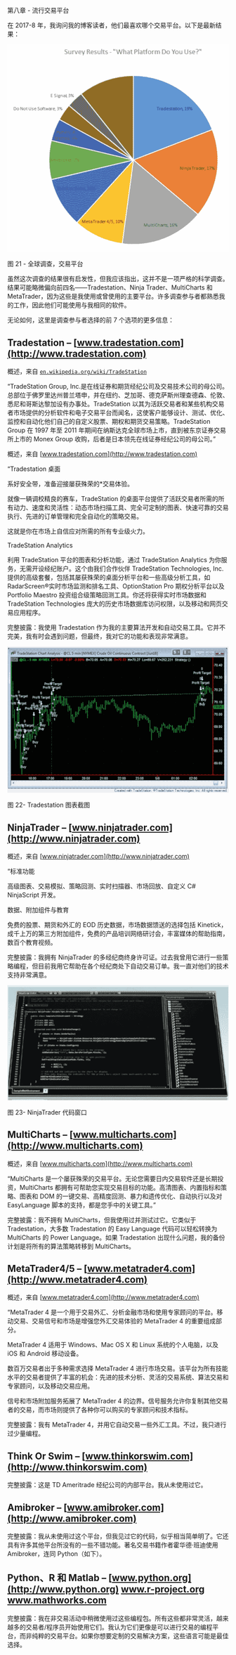 第八章 - 流行交易平台

在 2017-8 年，我询问我的博客读者，他们最喜欢哪个交易平台。以下是最新结果：

![C:\Users\Trader\Documents\Book - Intro Algo\IntroAlgoBookFigs\fig21.jpg](img/00022.jpeg)

图 21 - 全球调查，交易平台

虽然这次调查的结果很有启发性，但我应该指出，这并不是一项严格的科学调查。结果可能略微偏向前四名——Tradestation、Ninja Trader、MultiCharts 和 MetaTrader，因为这些是我使用或曾使用的主要平台。许多调查参与者都熟悉我的工作，因此他们可能使用与我相同的软件。

无论如何，这里是调查参与者选择的前 7 个选项的更多信息：

## Tradestation – [www.tradestation.com](http://www.tradestation.com)

概述，来自 [`en.wikipedia.org/wiki/TradeStation`](https://en.wikipedia.org/wiki/TradeStation)

“TradeStation Group, Inc.是在线证券和期货经纪公司及交易技术公司的母公司。总部位于佛罗里达州普兰塔申，并在纽约、芝加哥、德克萨斯州理查德森、伦敦、悉尼和哥斯达黎加设有办事处。TradeStation 以其为活跃交易者和某些机构交易者市场提供的分析软件和电子交易平台而闻名，这使客户能够设计、测试、优化、监控和自动化他们自己的自定义股票、期权和期货交易策略。TradeStation Group 在 1997 年至 2011 年期间在纳斯达克全球市场上市，直到被东京证券交易所上市的 Monex Group 收购，后者是日本领先在线证券经纪公司的母公司。”

概述，来自 [www.tradestation.com](http://www.tradestation.com)

“Tradestation 桌面

系好安全带，准备迎接屡获殊荣的*交易体验。

就像一辆调校精良的赛车，TradeStation 的桌面平台提供了活跃交易者所需的所有动力、速度和灵活性：动态市场扫描工具、完全可定制的图表、快速可靠的交易执行、先进的订单管理和完全自动化的策略交易。

这就是你在市场上自信应对所需的所有专业级火力。

TradeStation Analytics

利用 TradeStation 平台的图表和分析功能，通过 TradeStation Analytics 为你服务，无需开设经纪账户。这个由我们合作伙伴 TradeStation Technologies, Inc.提供的高级套餐，包括其屡获殊荣的桌面分析平台和一些高级分析工具，如 RadarScreen®实时市场监测和排名工具、OptionStation Pro 期权分析平台以及 Portfolio Maestro 投资组合级策略回测工具。你还将获得实时市场数据和 TradeStation Technologies 庞大的历史市场数据库访问权限，以及移动和网页交易应用程序。

完整披露：我使用 Tradestation 作为我的主要算法开发和自动交易工具。它并不完美，我有时会遇到问题，但最终，我对它的功能和表现非常满意。

![C:\Users\Trader\Documents\Book - Intro Algo\IntroAlgoBookFigs\fig22.jpg](img/00023.jpeg)

图 22- Tradestation 图表截图

## NinjaTrader – [www.ninjatrader.com](http://www.ninjatrader.com)

概述，来自 [www.ninjatrader.com](http://www.ninjatrader.com)

“标准功能

高级图表、交易模拟、策略回测、实时扫描器、市场回放、自定义 C# NinjaScript 开发。

数据、附加组件与教育

免费的股票、期货和外汇的 EOD 历史数据，市场数据馈送的选择包括 Kinetick，成千上万的第三方附加组件，免费的产品培训网络研讨会，丰富媒体的帮助指南，数百个教育视频。

完整披露：我拥有 NinjaTrader 的多经纪商终身许可证。过去我曾用它进行一些策略编程，但目前我用它帮助在各个经纪商处下自动交易订单。我一直对他们的技术支持非常满意。

![C:\Users\Trader\Documents\Book - Intro Algo\IntroAlgoBookFigs\fig23.jpg](img/00024.jpeg)

图 23- NinjaTrader 代码窗口

## MultiCharts – [www.multicharts.com](http://www.multicharts.com)

概述，来自 [www.multicharts.com](http://www.multicharts.com)

“MultiCharts 是一个屡获殊荣的交易平台。无论您需要日内交易软件还是长期投资，MultiCharts 都拥有可帮助您实现交易目标的功能。高清图表、内置指标和策略、图表和 DOM 的一键交易、高精度回测、暴力和遗传优化、自动执行以及对 EasyLanguage 脚本的支持，都是您手中的关键工具。”

完整披露：我不拥有 MultiCharts，但我使用过并测试过它。它类似于 Tradestation，大多数 Tradestation 的 Easy Language 代码可以轻松转换为 MultiCharts 的 Power Language。如果 Tradestation 出现什么问题，我的备份计划是将所有的算法策略转移到 MultiCharts。

## MetaTrader4/5 – [www.metatrader4.com](http://www.metatrader4.com)

概述，来自 [www.metatrader4.com](http://www.metatrader4.com)

“MetaTrader 4 是一个用于交易外汇、分析金融市场和使用专家顾问的平台。移动交易、交易信号和市场是增强您外汇交易体验的 MetaTrader 4 的重要组成部分。

MetaTrader 4 适用于 Windows、Mac OS X 和 Linux 系统的个人电脑，以及 iOS 和 Android 移动设备。

数百万交易者出于多种需求选择 MetaTrader 4 进行市场交易。该平台为所有技能水平的交易者提供了丰富的机会：先进的技术分析、灵活的交易系统、算法交易和专家顾问，以及移动交易应用。

信号和市场附加服务拓展了 MetaTrader 4 的边界。信号服务允许你复制其他交易者的交易，而市场则提供了各种你可以购买的专家顾问和技术指标。

完整披露：我有 MetaTrader 4，并用它自动交易一些外汇工具。不过，我只进行过少量编程。

## Think Or Swim – [www.thinkorswim.com](http://www.thinkorswim.com)

完整披露：这是 TD Ameritrade 经纪公司的内部平台。我从未使用过它。

## Amibroker – [www.amibroker.com](http://www.amibroker.com)

完整披露：我从未使用过这个平台，但我见过它的代码，似乎相当简单明了。它还具有许多其他平台所没有的一些不错功能。著名交易书籍作者霍华德·班迪使用 Amibroker，连同 Python（如下）。

## Python、R 和 Matlab – [www.python.org](http://www.python.org) www.r-project.org www.mathworks.com

完整披露：我在非交易活动中稍微使用过这些编程包。所有这些都非常灵活，越来越多的交易者/程序员开始使用它们。我认为它们更像是可以进行交易的编程平台，而非纯粹的交易平台。如果你想要定制的交易解决方案，这些语言可能是最佳选择。
